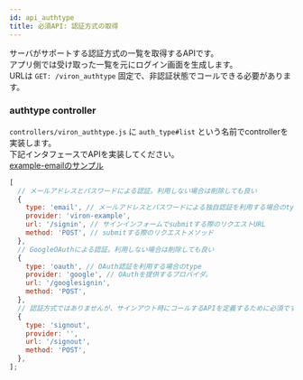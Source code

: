 ```yaml
---
id: api_authtype
title: 必須API: 認証方式の取得
---
```


サーバがサポートする認証方式の一覧を取得するAPIです。  
アプリ側では受け取った一覧を元にログイン画面を生成します。  
URLは `GET: /viron_authtype` 固定で、非認証状態でコールできる必要があります。  

### authtype controller

`controllers/viron_authtype.js` に `auth_type#list` という名前でcontrollerを実装します。  
下記インタフェースでAPIを実装してください。  
[example-emailのサンプル](https://github.com/cam-inc/viron/blob/develop/example-email/controllers/viron_authtype.js)

```javascript
[
  // メールアドレスとパスワードによる認証。利用しない場合は削除しても良い
  {
    type: 'email', // メールアドレスとパスワードによる独自認証を利用する場合のtype
    provider: 'viron-example',
    url: '/signin', // サインインフォームでsubmitする際のリクエストURL
    method: 'POST', // submitする際のリクエストメソッド
  },
  // GoogleOAuthによる認証。利用しない場合は削除しても良い
  {
    type: 'oauth', // OAuth認証を利用する場合のtype
    provider: 'google', // OAuthを提供するプロバイダ。
    url: '/googlesignin',
    method: 'POST',
  },
  // 認証方式ではありませんが、サインアウト時にコールするAPIを定義するために必須です。
  {
    type: 'signout',
    provider: '',
    url: '/signout',
    method: 'POST',
  },
];
```

